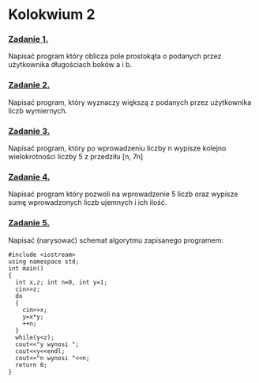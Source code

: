 # Kolokwium 2

### [Zadanie 1.](https://github.com/dawidolko/Programming-Cpp/blob/main/KOLOKWIUM/exam2/zad1.cpp)
Napisać program który oblicza pole prostokąta o podanych przez użytkownika długościach boków a i b.

### [Zadanie 2.](https://github.com/dawidolko/Programming-Cpp/blob/main/KOLOKWIUM/exam2/zad2.cpp)
Napisać program, który wyznaczy większą z podanych przez użytkownika liczb wymiernych.

### [Zadanie 3.](https://github.com/dawidolko/Programming-Cpp/blob/main/KOLOKWIUM/exam2/zad3.cpp)
Napisać program, który po wprowadzeniu liczby n wypisze kolejno wielokrotności liczby 5 z przedziłu [n, 7n]

### [Zadanie 4.](https://github.com/dawidolko/Programming-Cpp/blob/main/KOLOKWIUM/exam2/zad4.cpp)
Napisać program który pozwoli na wprowadzenie 5 liczb oraz wypisze sumę wprowadzonych liczb ujemnych i ich ilość.

### [Zadanie 5.](https://github.com/dawidolko/Programming-Cpp/blob/main/KOLOKWIUM/exam2/zad5.cpp)
Napisać (narysować) schemat algorytmu zapisanego programem:

```
#include <iostream>
using namespace std;
int main()
{
  int x,z; int n=0, int y=1;
  cin>>z;
  do
  {
    cin>>x;
    y=x*y;
    ++n;
  }
  while(y<z);
  cout<<"y wynosi ";
  cout<<y<<endl;
  cout<<"n wynosi "<<n;
  return 0;
}
```

